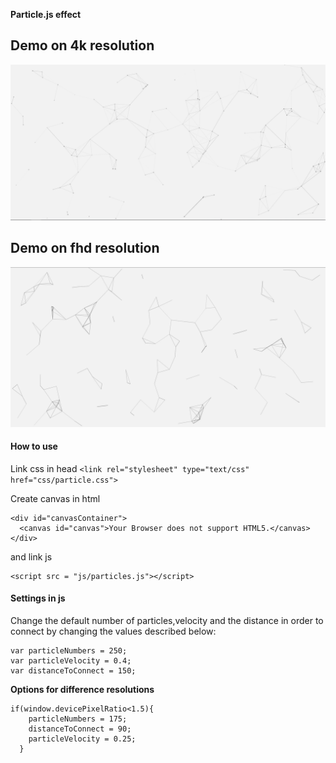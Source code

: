 **Particle.js effect**


## Demo on 4k resolution 

![4k](https://raw.githubusercontent.com/PrayingDMantis/Particles.js-effect/master/demo/asset/imgs/4k-particle-effect.png)

## Demo on fhd resolution
![4k](https://raw.githubusercontent.com/PrayingDMantis/Particles.js-effect/master/demo/asset/imgs/fhd-particle-effect.png)

#### How to use
Link css in head ```<link rel="stylesheet" type="text/css" href="css/particle.css">```

Create canvas in html 
```
<div id="canvasContainer">
  <canvas id="canvas">Your Browser does not support HTML5.</canvas>
</div>
```
and link js
```
<script src = "js/particles.js"></script>
```
#### Settings in js

Change the default number of particles,velocity and the distance in order to connect by changing the values described below:

``` 
var particleNumbers = 250;
var particleVelocity = 0.4;
var distanceToConnect = 150;
```
**Options for difference resolutions**
```
if(window.devicePixelRatio<1.5){
    particleNumbers = 175;
    distanceToConnect = 90;
    particleVelocity = 0.25;
  }
 ```
